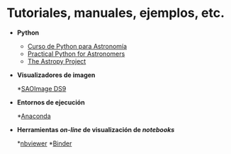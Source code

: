 # Tutoriales, manuales, ejemplos, etc.

- **Python**

  * [Curso de Python para Astronomía](http://research.iac.es/sieinvens/python-course/index.html)
  * [Practical Python for Astronomers](https://python4astronomers.github.io/)
  * [The Astropy Project](https://www.astropy.org/)


- **Visualizadores de imagen**

  *[SAOImage DS9](https://sites.google.com/cfa.harvard.edu/saoimageds9)

- **Entornos de ejecución**

  *[Anaconda](https://www.anaconda.com/)
  
- **Herramientas _on-line_ de visualización de _notebooks_**

  *[nbviewer](https://nbviewer.jupyter.org/)
  *[Binder](https://mybinder.org/)
